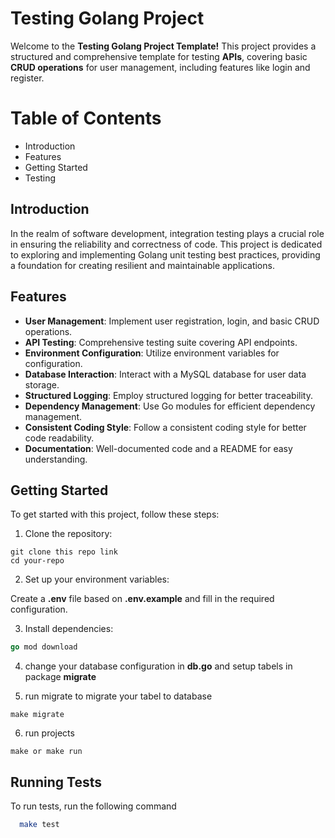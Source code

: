 
# Testing Golang Project 

Welcome to the **Testing Golang Project Template!** This project provides a structured and comprehensive template for testing **APIs**, covering basic **CRUD operations** for user management, including features like login and register.

# Table of Contents
- Introduction
- Features
- Getting Started
- Testing

## Introduction
In the realm of software development, integration testing plays a crucial role in ensuring the reliability and correctness of code. This project is dedicated to exploring and implementing Golang unit testing best practices, providing a foundation for creating resilient and maintainable applications.

## Features

- **User Management**: Implement user registration, login, and basic CRUD operations.
- **API Testing**: Comprehensive testing suite covering API endpoints.
- **Environment Configuration**: Utilize environment variables for configuration.
- **Database Interaction**: Interact with a MySQL database for user data storage.
- **Structured Logging**: Employ structured logging for better traceability.
- **Dependency Management**: Use Go modules for efficient dependency management.
- **Consistent Coding Style**: Follow a consistent coding style for better code readability.
- **Documentation**: Well-documented code and a README for easy understanding.

## Getting Started

To get started with this project, follow these steps:

1. Clone the repository:
```git
git clone this repo link
cd your-repo

```
2. Set up your environment variables:

Create a **.env** file based on **.env.example** and fill in the required configuration.

3. Install dependencies:

```go
go mod download
```
4. change your database configuration in **db.go** and setup tabels in package **migrate**

5. run migrate to migrate your tabel to database 
 ```make
 make migrate
 ```
 6. run projects
 ```make
 make or make run
 ```
## Running Tests

To run tests, run the following command

```bash
  make test
```

